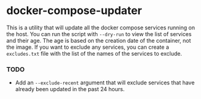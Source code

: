 # docker-compose-updater

This is a utility that will update all the docker compose services running on the host. You can run the script with `--dry-run` to view the list of services and their age. The age is based on the creation date of the container, not the image. If you want to exclude any services, you can create a `excludes.txt` file with the list of the names of the services to exclude.

### TODO

- Add an `--exclude-recent` argument that will exclude services that have already been updated in the past 24 hours.
